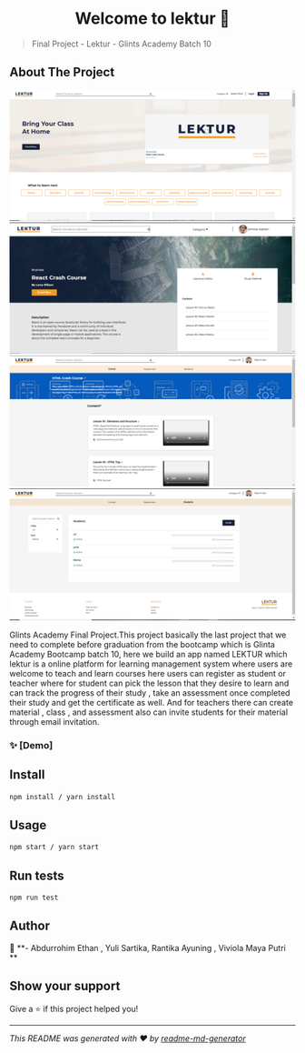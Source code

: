 <h1 align="center">Welcome to lektur 👋</h1>

> Final Project - Lektur - Glints Academy Batch 10

## About The Project

<a href="#">
    <img src="src/assets/Capture.PNG" alt="Logo">
  </a>
<a href="#">
    <img src="src/assets/Course_detail.PNG" alt="Logo">
  </a>
<a href="#">
    <img src="src/assets/teacher-dashboard-material.PNG" alt="Logo">
  </a>
  <a href="#">
    <img src="src/assets/teacher-dashboard-for-student-material-enrolled-list.PNG" alt="Logo">
  </a>

Glints Academy Final Project.This project basically the last project that we need to complete before graduation from the bootcamp which is Glinta Academy Bootcamp batch 10, here we build an app named LEKTUR which lektur is a online platform for learning management system where users are welcome to teach and learn courses here users can register as student or teacher where for student can pick the lesson that they desire to learn and can track the progress of their study , take an assessment once completed their study and get the certificate as well. And for teachers there can create material , class , and assessment also can invite students for their material through email invitation.

### ✨ [Demo]

## Install

```sh
npm install / yarn install
```

## Usage

```sh
npm start / yarn start
```

## Run tests

```sh
npm run test
```

## Author

👤 **- Abdurrohim Ethan , Yuli Sartika, Rantika Ayuning , Viviola Maya Putri **

## Show your support

Give a ⭐️ if this project helped you!

---

_This README was generated with ❤️ by [readme-md-generator](https://github.com/kefranabg/readme-md-generator)_
